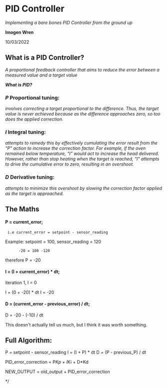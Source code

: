 # PID Controller

_Implementing a bare bones PID Controller from the ground up_

  **Imogen Wren**
 
 10/03/2022

  ## What is a PID Controller?

  _A proportional feedback controller that aims to reduce the error between a measured value and a target value_

 ***What is PID?***

  ### ___P___ Proportional tuning:
  _involves correcting a target proportional to the difference.
  Thus, the target value is never achieved because as the difference approaches zero,
  so too does the applied correction._

  ### ___I___ Integral tuning:
  _attempts to remedy this by effectively cumulating the
  error result from the "P" action to increase the correction factor.
  For example, if the oven remained below temperature,
  “I” would act to increase the head delivered.
  However, rather than stop heating when the target is reached,
  "I" attempts to drive the cumulative error to zero, resulting in an overshoot._

  ### ___D___ Derivative tuning:
  _attempts to minimize this overshoot by slowing the correction factor applied as the target is approached._


  ## The Maths
  #### P = current_error; 

     i.e current_error = setpoint - sensor_reading

  Example: setpoint = 100, sensor_reading = 120

          -20 = 100 -120

   therefore P = -20

     
 ####  I = (I + current_error) * dt;

  iteration 1, I = 0

  I = (0 + -20) * dt
  I = -20

 
 #### D = (current_error - previous_error) / dt;

 D = -20 - (-10) / dt

  This doesn't actually tell us much, but I think it was worth something.

 ## Full Algorithm:

  P = setpoint - sensor_reading
  I = (I + P) * dt
  D = (P - previous_P) / dt
  
  PID_error_correction = P*Kp + I*Ki + D*Kd

  NEW_OUTPUT = old_output + PID_error_correction

*/
